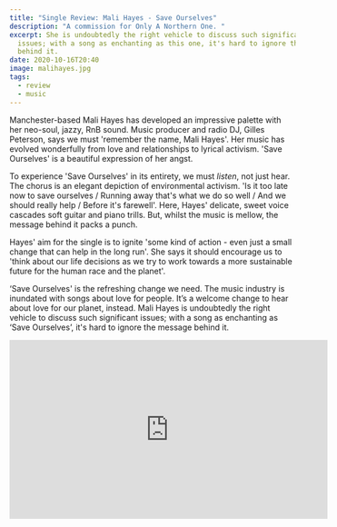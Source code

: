 ```yaml
---
title: "Single Review: Mali Hayes - Save Ourselves"
description: "A commission for Only A Northern One. "
excerpt: She is undoubtedly the right vehicle to discuss such significant
  issues; with a song as enchanting as this one, it's hard to ignore the message
  behind it.
date: 2020-10-16T20:40
image: malihayes.jpg
tags:
  - review
  - music
---
```

Manchester-based Mali Hayes has developed an impressive palette with her neo-soul, jazzy, RnB sound. Music producer and radio DJ, Gilles Peterson, says we must 'remember the name, Mali Hayes'. Her music has evolved wonderfully from love and relationships to lyrical activism. 'Save Ourselves' is a beautiful expression of her angst. 

To experience 'Save Ourselves' in its entirety, we must *listen*, not just hear. The chorus is an elegant depiction of environmental activism. 'Is it too late now to save ourselves / Running away that's what we do so well / And we should really help / Before it's farewell'. Here, Hayes' delicate, sweet voice cascades soft guitar and piano trills. But, whilst the music is mellow, the message behind it packs a punch.

Hayes' aim for the single is to ignite 'some kind of action - even just a small change that can help in the long run'. She says it should encourage us to 'think about our life decisions as we try to work towards a more sustainable future for the human race and the planet'. 

‘Save Ourselves' is the refreshing change we need. The music industry is inundated with songs about love for people. It’s a welcome change to hear about love for our planet, instead. Mali Hayes is undoubtedly the right vehicle to discuss such significant issues; with a song as enchanting as ‘Save Ourselves’, it's hard to ignore the message behind it.

<iframe width="560" height="315" src="https://www.youtube.com/embed/5qIMerUQcjU" frameborder="0" allow="accelerometer; autoplay; clipboard-write; encrypted-media; gyroscope; picture-in-picture" allowfullscreen></iframe>